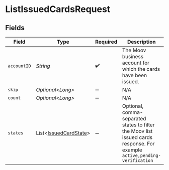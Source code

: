 # ListIssuedCardsRequest


## Fields

| Field                                                                                                                     | Type                                                                                                                      | Required                                                                                                                  | Description                                                                                                               | Example                                                                                                                   |
| ------------------------------------------------------------------------------------------------------------------------- | ------------------------------------------------------------------------------------------------------------------------- | ------------------------------------------------------------------------------------------------------------------------- | ------------------------------------------------------------------------------------------------------------------------- | ------------------------------------------------------------------------------------------------------------------------- |
| `accountID`                                                                                                               | *String*                                                                                                                  | :heavy_check_mark:                                                                                                        | The Moov business account for which the cards have been issued.                                                           |                                                                                                                           |
| `skip`                                                                                                                    | *Optional\<Long>*                                                                                                         | :heavy_minus_sign:                                                                                                        | N/A                                                                                                                       | 60                                                                                                                        |
| `count`                                                                                                                   | *Optional\<Long>*                                                                                                         | :heavy_minus_sign:                                                                                                        | N/A                                                                                                                       | 20                                                                                                                        |
| `states`                                                                                                                  | List\<[IssuedCardState](../../models/components/IssuedCardState.md)>                                                      | :heavy_minus_sign:                                                                                                        | Optional, comma-separated states to filter the Moov list issued cards response. For example `active,pending-verification` |                                                                                                                           |